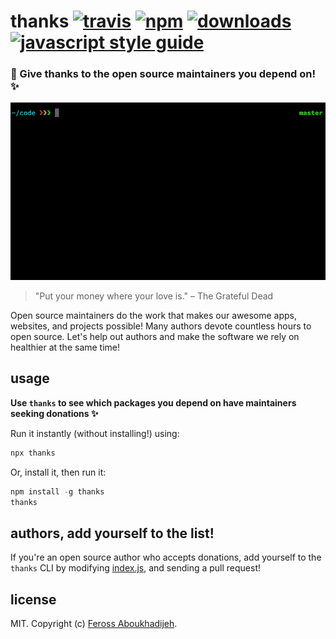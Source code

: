 # thanks [![travis][travis-image]][travis-url] [![npm][npm-image]][npm-url] [![downloads][downloads-image]][downloads-url] [![javascript style guide][standard-image]][standard-url]

[travis-image]: https://img.shields.io/travis/feross/thanks/master.svg
[travis-url]: https://travis-ci.org/feross/thanks
[npm-image]: https://img.shields.io/npm/v/thanks.svg
[npm-url]: https://npmjs.org/package/thanks
[downloads-image]: https://img.shields.io/npm/dm/thanks.svg
[downloads-url]: https://npmjs.org/package/thanks
[standard-image]: https://img.shields.io/badge/code_style-standard-brightgreen.svg
[standard-url]: https://standardjs.com

### 🙌 Give thanks to the open source maintainers you depend on! ✨

![example gif](img/example.gif)

> "Put your money where your love is."
> – The Grateful Dead

Open source maintainers do the work that makes our awesome apps, websites, and projects possible! Many authors devote countless hours to open source. Let's help out authors and make the software we rely on healthier at the same time!

## usage

**Use `thanks` to see which packages you depend on have maintainers seeking donations ✨**

Run it instantly (without installing!) using:

```js
npx thanks
```

Or, install it, then run it:

```js
npm install -g thanks
thanks
```

## authors, add yourself to the list!

If you're an open source author who accepts donations, add yourself to the `thanks` CLI by modifying [index.js](https://github.com/feross/thanks/blob/master/index.js), and sending a pull request!

## license

MIT. Copyright (c) [Feross Aboukhadijeh](https://feross.org).

